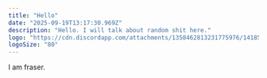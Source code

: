```yaml
---
title: "Hello"
date: "2025-09-19T13:17:30.969Z"
description: "Hello. I will talk about random shit here."
logo: "https://cdn.discordapp.com/attachments/1358462813231775976/1418588691332595722/me.png?ex=68ceab2c&is=68cd59ac&hm=14d496298a34f2c2c2617b3aad1f6f710c8a29d6050a4638511c43a728415684&"
logoSize: "80"
---
```


I am fraser. 

